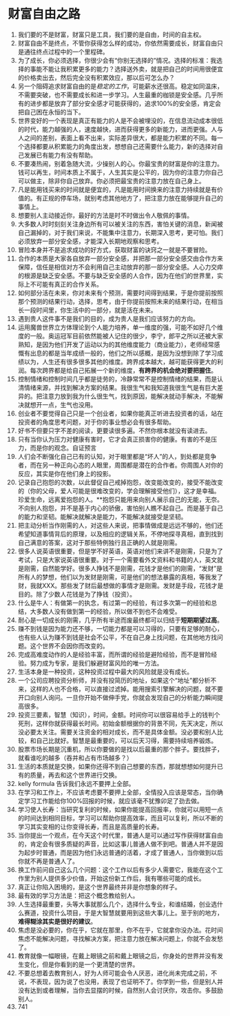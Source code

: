 # 财富自由之路

1. 我们要的不是财富，财富只是工具，我们要的是自由，时间的自主权。
2. 财富自由不是终点，不管你获得怎么样的成功，你依然需要成长，财富自由只是通往终点过程中的一个里程碑。
3. 为了成长，你必须选择，你很少会有“你别无选择的”情况。选择的标准：我选择的事能不能让我积累更多的能力？选择送外卖，就是把自己的时间用很便宜的价格卖出去，然后完全没有积累效应，那以后可怎么办？
4. 另一个阻碍追求财富自由的是*稳定的工作*，可能薪水还很高。稳定如同温床，不需要突破，也不需要成长和进一步学习。人生最重的枷锁是安全感。几乎所有的进步都是放弃了部分安全感才可能获得的，追求100%的安全感，肯定会把自己困在永恒的当下。
5. 世界变好的一个表现是真正有能力的人是不会被埋没的，在信息流动成本很低的时代，能力越强的人，速度越快，进而获得更多的新能力，进而更强。人与人之间的差别，表面上看不出来，实际差异很大，都是能力积累的不同。每一个选择都要从积累能力的角度出发，想想自己还需要什么能力，新的选择对自己发展已有能力有没有帮助。
6. 不要凑热闹，别着急随大流，少操别人的心。你最宝贵的财富是你的注意力。钱可以再生，时间本质上不属于，人生其实是公平的，因为你的注意力你自己可以做主，除非你自己放弃。你必须把最宝贵的注意力放在自己身上。
7. 凡是能用钱买来的时间就是便宜的，凡是能用时间换来的注意力持续就是有价值的。有正规的停车场，就别考虑其他地方了，把注意力放在能够提升自己的事情上。
8. 想要别人主动接近你，最好的方法是时不时做出令人敬佩的事情。
9. 大多数人时时刻刻关注身边所有可以被关注的东西，害怕关键的消息，新闻被自己漏掉的，对于我们来说，不能集中注意力，长期深入思考，更可怕。我们必须放弃一部分安全感，才能深入长期地观察和思考。
10. 冒险本身并不是追求成功的好方式，获取财富的诀窍之一就是不要冒险。
11. 合作的本质是大家各自放弃一部分安全感，并把那一部分安全感交由合作方来保障，信任是相信对方不会利用自己主动放弃的那一部分安全感。人心力交瘁的根源是缺乏安全感。不要与缺乏安全感的人合作，因为在他们的世界里，实际上不可能有真正的合作关系。
12. 如何部分活在未来，你对未来有个预测，需要时间得到结果，于是你提前按照那个预测的结果行动，选择，思考，由于你提前按照未来的结果行动，在相当长一段时间里，你生活中的一部分，就是活在未来。
13. 遇到贵人这件事不是我们的目的，成为贵人是我们应该努力的方向。
14. 运用魔兽世界立方体理论到个人能力培养，单一维度的强，可能不如好几个维度的一般。奥运冠军目前依然能被人记住的很少，李宁，郎平之所以还被大家熟知，是因为他们开发了运动以为的其他维度能力（商业能力），老师经常感慨有出息的都是当年成绩一般的，他们之所以感概，是因为没想到除了学习成绩以为，人生还有很多很多其他的维度。跨界成本越大，越可能获得更大的利润。每次跨界都是给自己拓展一个新的维度，**有跨界的机会绝对要把握住**。
15. 控制情绪和控制时间几乎都是徒劳的，冷静常常不是控制情绪的结果，而是认清情绪来源，并找到解决方案的结果。我很生气和我知道我很生气是有巨大差异的。把注意力放到我为什么很生气，找到原因，能解决就动手解决，不能解决就想开一点，生气也没用。
16. 创业者不要觉得自己只是一个创业者，如果你能真正听进去投资者的话，站在投资者的角度思考问题，对于你的事业想必会有很多帮助。
17. 好书不但要只字不差的阅读，更要读很多遍。不然你根本就没有读进去。
18. 只有当你认为压力对健康有害时，它才会真正损害你的健康。有害的不是压力，而是你的观念。自证预言
19. 人们会不断强化自己已有的认知，对于眼里都是“坏人”的人，到处都是竞争者，而在另一种正向心态的人眼里，周围都是潜在的合作者。你周围人对你的反应，其实是你在他们身上的投影。
20. 记录自己抱怨的次数，以此督促自己戒掉抱怨，改变能改变的，接受不能改变的（你的父母，爱人可能是很难改变的，学会理解接受他们），这才是幸福。珍爱生命，远离爱抱怨的人。**抱怨只能用来向别人展示自己的无能，无奈。不向别人抱怨，并不是基于内心的骄傲，害怕别人瞧不起自己。而是基于自己的能力和坚韧。能解决就解决是能力，不能解决就接受是坚韧。
21. 把主动分析当作刚需的人，对这些人来说，把事情做成是远远不够的，他们还希望知道事情背后的原理，以及相应的逻辑关系，不停地探寻真相，直到找到自己满意的答案，这对于那些特例独行且正确的人就是刚需。
22. 很多人说英语很重要，但是学不好英语，英语对他们来讲不是刚需，只是为了考试，只是大家说英语很重要。对于一个需要看外文资料和书籍的人，英文就是刚需，自然能学好。很多人挣钱不是刚需，花钱才是他们的刚需，“发财”是所有人的梦想，他们以为发财是刚需，可是他们的想法暴露的真相，等我发了财，我就XXX。那些发了财后最想做的事情才是刚需。发财是手段，花钱才是目的。除了少数人花钱是为了挣钱（投资）。
23. 什么是牛人：有做第一的执念，有过第一的经验，有过多次第一的经验和总结，大多数人没有做到第一的经验，所以做不到也不会难受。
24. 耐心是一切成长的刚需，几乎所有半途而废最终都可以归结于**短期期望过高**。
25. 赚不到钱是因为能力还不够，一切能力都是可以习得的，只要有足够的耐心，也有些人认为赚不到钱是社会不公平，不在自己身上找问题，在其他地方找问题。这个世界不会因你而改变的。
26. 完成高难度动作的人是经验丰富，而所谓的经验是避险经验，而不是冒险经验。努力成为专家，是我们躲避财富风险的唯一方法。
27. 生活本身是一种投资，这种投资过程中最大的风险就是没有成长。
28. 一个公司应聘投资分析师，并没有投简历的地址，如果这个“地址”都分析不来，这样的人也不合格，可以直接过滤掉。能用搜索引擎解决的问题，就不要开口向别人询问。一旦你开始不做伸手党，你就会发现自己的分析能力瞬间提高很多。
29. 投资三要素，智慧（知识），时间，金额。时间你可以很容易给手上的钱判个死刑，这样你就获得最长时间。初始金额根据你的背景不同，先天决定，所以没必要太关注。需要关注资金的相对成长，而不是具体金额。没必要和别人比较，和自己比就好。智慧是最重要的，可以后天习得，需要持续培养锻炼。
30. 股票市场长期是沉重机，所以你要做的是找以后最重的那个胖子。要找胖子，就看谁吃的越多（吞并和占有市场越多？）
31. 生活的本质就是交换，如果你还得不到自己想要的东西，那就想想如何提升已有的质量，再去和这个世界进行交换。
32. kelly formula 告诉我们永远不要押上全部。
33. 在学习和工作上，不应该考虑要不要押上全部，全情投入应该是常态，当你确定学习工作能给你100%回报的时候，就应该毫不犹豫卯足了劲去做。
34. 学习使人长寿：当研究复利的时候，如果你能提高回报率，你就可以用短一点的时间达到相同目标，学习可以帮助你提高效率，而且可以复利，所以不断的学习其实变相的让你变得长寿，而且是高质量的长寿。
35. 当你提出一个观点，在今天这个时代里，普通人是可以通过写作获得财富自由的，肯定会有很多质疑的声音，比如这事儿普通人做不到吧。普通人并不是因为起步时普通，而是因为他们永远普通的活着，才成了普通人，当你做到以后你就不再是普通人了。
36. 换工作前问自己这么几个问题：这个工作以后有多少人需要它，我能在这个工作里为别人提供多少价值，开始这份新工作后，我有哪些可能的成长。
37. 真正让你陷入困境的，是这个世界最终并非是你想象的样子。
38. 最有效的学习方法是：把这个概念教给别人。
39. 人生选择最重要，头等大事就那么几个，选择什么专业，和谁结婚，创业选什么赛道，投资什么项目，于是大智慧就要用到这些大事儿上。至于别的地方，**难得糊涂其实是很好的建议**。
40. 焦虑是没必要的，你在乎，它就在那里，你不在乎，它就拿你没办法。花时间焦虑不能解决问题，寻找解决方案，把注意力放在解决问题上，你就不会发愁了。
41. 教育就像一幅眼镜，在戴上眼镜之前和戴上眼镜之后，你身处的世界并没有发生变化，但是你看到的是一个更清楚的世界。
42. 不要总想着去教育别人，好为人师可能会令人厌恶，进化尚未完成之前，不说，不表现，因为说了也没用，表现了也证明不了。你学到一些，但是别人并没有达到或者理解，当你去显摆的时候，自然别人会讨厌你，攻击你。多鼓励别人。
43. 741
